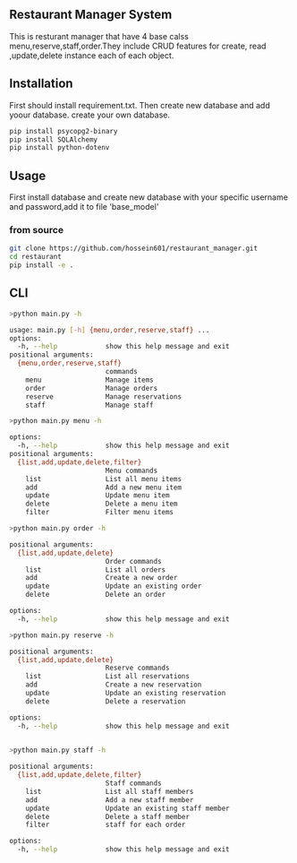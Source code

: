 
## **Restaurant Manager System**


This is resturant manager that have 4 base calss menu,reserve,staff,order.They include CRUD features for create, read ,update,delete instance each  of each object.

## **Installation**

First should install requirement.txt. Then create new database and add yoour database. create your own database.


```bash
pip install psycopg2-binary
pip install SQLAlchemy
pip install python-dotenv
```
## Usage
First install database and create new database with your specific username and password,add it to file 'base_model'

### from source
```bash
git clone https://github.com/hossein601/restaurant_manager.git
cd restaurant
pip install -e .
```

## CLI
```bash
>python main.py -h

usage: main.py [-h] {menu,order,reserve,staff} ...
options:
  -h, --help            show this help message and exit
positional arguments:
  {menu,order,reserve,staff}
                        commands
    menu                Manage items
    order               Manage orders
    reserve             Manage reservations
    staff               Manage staff

```
```bash
>python main.py menu -h

options:
  -h, --help            show this help message and exit
positional arguments:
  {list,add,update,delete,filter}
                        Menu commands
    list                List all menu items
    add                 Add a new menu item
    update              Update menu item
    delete              Delete a menu item
    filter              Filter menu items

```
```bash
>python main.py order -h

positional arguments:
  {list,add,update,delete}
                        Order commands
    list                List all orders
    add                 Create a new order
    update              Update an existing order
    delete              Delete an order

options:
  -h, --help            show this help message and exit

```
```bash
>python main.py reserve -h

positional arguments:
  {list,add,update,delete}
                        Reserve commands
    list                List all reservations
    add                 Create a new reservation
    update              Update an existing reservation
    delete              Delete a reservation

options:
  -h, --help            show this help message and exit
      
```
```bash
>python main.py staff -h

positional arguments:
  {list,add,update,delete,filter}
                        Staff commands
    list                List all staff members
    add                 Add a new staff member
    update              Update an existing staff member
    delete              Delete a staff member
    filter              staff for each order

options:
  -h, --help            show this help message and exit

```

